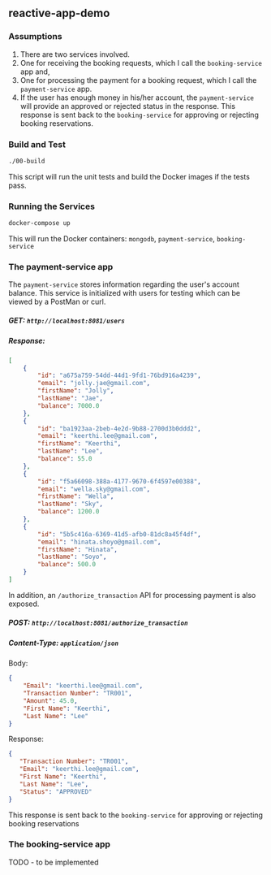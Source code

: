 ## reactive-app-demo

### Assumptions
1. There are two services involved. 
2. One for receiving the booking requests, which I call the `booking-service` app and,
3. One for processing the payment for a booking request, which I call the `payment-service` app.
4. If the user has enough money in his/her account, the `payment-service` will provide an approved or rejected status
   in the response. This response is sent back to the `booking-service` for approving or rejecting booking reservations.

### Build and Test
```bash
./00-build
```
This script will run the unit tests and build the Docker images if the tests pass.

### Running the Services
```bash
docker-compose up
```
This will run the Docker containers: `mongodb`, `payment-service`, `booking-service`

### The payment-service app
The `payment-service` stores information regarding the user's account balance. This service is initialized with users
for testing which can be viewed by a PostMan or curl.
##### GET: `http://localhost:8081/users`
##### Response:
```json
[
    {
        "id": "a675a759-54dd-44d1-9fd1-76bd916a4239",
        "email": "jolly.jae@gmail.com",
        "firstName": "Jolly",
        "lastName": "Jae",
        "balance": 7000.0
    },
    {
        "id": "ba1923aa-2beb-4e2d-9b88-2700d3b0ddd2",
        "email": "keerthi.lee@gmail.com",
        "firstName": "Keerthi",
        "lastName": "Lee",
        "balance": 55.0
    },
    {
        "id": "f5a66098-388a-4177-9670-6f4597e00388",
        "email": "wella.sky@gmail.com",
        "firstName": "Wella",
        "lastName": "Sky",
        "balance": 1200.0
    },
    {
        "id": "5b5c416a-6369-41d5-afb0-81dc8a45f4df",
        "email": "hinata.shoyo@gmail.com",
        "firstName": "Hinata",
        "lastName": "Soyo",
        "balance": 500.0
    }
]
```
In addition, an `/authorize_transaction` API for processing payment is also exposed.
##### POST: `http://localhost:8081/authorize_transaction`
##### Content-Type: `application/json`

Body:
```json
{
    "Email": "keerthi.lee@gmail.com",
    "Transaction Number": "TR001",
    "Amount": 45.0,
    "First Name": "Keerthi",
    "Last Name": "Lee"
}
```
Response:
```json
{
   "Transaction Number": "TR001",
   "Email": "keerthi.lee@gmail.com",
   "First Name": "Keerthi",
   "Last Name": "Lee",
   "Status": "APPROVED"
}
```
This response is sent back to the `booking-service` for approving or rejecting booking reservations


### The booking-service app
TODO - to be implemented

